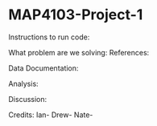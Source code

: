 # MAP4103-Project-1
Instructions to run code:

What problem are we solving:
References:

Data Documentation:

Analysis:

Discussion:

Credits:
Ian-
Drew-
Nate-
